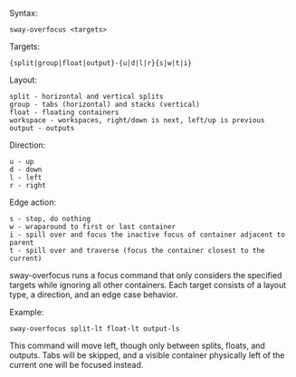 Syntax:

    sway-overfocus <targets>

Targets:

    {split|group|float|output}-{u|d|l|r}{s|w|t|i}

Layout:

    split - horizontal and vertical splits
    group - tabs (horizontal) and stacks (vertical)
    float - floating containers
    workspace - workspaces, right/down is next, left/up is previous
    output - outputs

Direction:

    u - up
    d - down
    l - left
    r - right

Edge action:

    s - stop, do nothing
    w - wraparound to first or last container
    i - spill over and focus the inactive focus of container adjacent to parent
    t - spill over and traverse (focus the container closest to the current)

sway-overfocus runs a focus command that only considers the specified targets
while ignoring all other containers. Each target consists of a layout type,
a direction, and an edge case behavior.

Example:

    sway-overfocus split-lt float-lt output-ls

This command will move left, though only between splits, floats, and outputs.
Tabs will be skipped, and a visible container physically left of the current one
will be focused instead.
